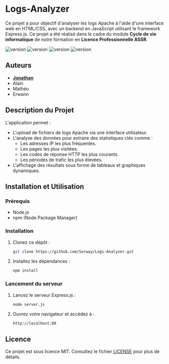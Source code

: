 # Logs-Analyzer

Ce projet a pour objectif d'analyser les logs Apache à l'aide d'une interface web en HTML/CSS, avec un backend en JavaScript utilisant le framework Express.js. Ce projet a été réalisé dans le cadre du module **Cycle de vie informatique** de notre formation en **Licence Professionnelle ASSR**.

<p>
    <img src="https://img.shields.io/badge/express.js-%23404d59.svg?style=for-the-badge&logo=express&logoColor=%2361DAFB" alt="version">
    <img src="https://img.shields.io/badge/html5-%23E34F26.svg?style=for-the-badge&logo=html5&logoColor=white" alt="version">
    <img src="https://img.shields.io/badge/css3-%231572B6.svg?style=for-the-badge&logo=css3&logoColor=white" alt="version">
    <img src="https://img.shields.io/badge/javascript-%23323330.svg?style=for-the-badge&logo=javascript&logoColor=%23F7DF1E" alt="version">
</p>

## Auteurs

- [**Jonathan**](https://github.com/Sorway)
- Alain
- Mathéo
- Erwann

## Description du Projet

L'application permet :
- L'upload de fichiers de logs Apache via une interface utilisateur.
- L'analyse des données pour extraire des statistiques clés comme :
    - Les adresses IP les plus fréquentes.
    - Les pages les plus visitées.
    - Les codes de réponse HTTP les plus courants.
    - Les périodes de trafic les plus élevées.
- L'affichage des résultats sous forme de tableaux et graphiques dynamiques.

## Installation et Utilisation

### Prérequis
- Node.js
- npm (Node Package Manager)

### Installation

1. Clonez ce dépôt :
   ```bash
   git clone https://github.com/Sorway/Logs-Analyzer.git
   ```
2. Installez les dépendances :
   ```bash
   npm install
   ```

### Lancement du serveur

1. Lancez le serveur Express.js :
   ```bash
   node server.js
   ```
2. Ouvrez votre navigateur et accédez à :
   ```
   http://localhost:80
   ```

## Licence

Ce projet est sous licence MIT. Consultez le fichier [LICENSE](./LICENSE) pour plus de détails.
